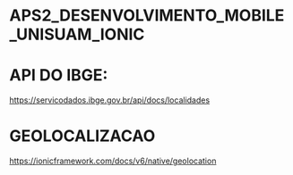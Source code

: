 # APS2_DESENVOLVIMENTO_MOBILE_UNISUAM_IONIC

# API DO IBGE:

https://servicodados.ibge.gov.br/api/docs/localidades


# GEOLOCALIZACAO

https://ionicframework.com/docs/v6/native/geolocation